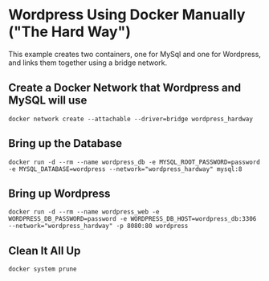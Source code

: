 # Wordpress Using Docker Manually ("The Hard Way")

This example creates two containers, one for MySql and one for Wordpress, and links them together using a bridge network.

## Create a Docker Network that Wordpress and MySQL will use

```shell
docker network create --attachable --driver=bridge wordpress_hardway
```

## Bring up the Database

```shell
docker run -d --rm --name wordpress_db -e MYSQL_ROOT_PASSWORD=password -e MYSQL_DATABASE=wordpress --network="wordpress_hardway" mysql:8
```

## Bring up Wordpress

```shell
docker run -d --rm --name wordpress_web -e WORDPRESS_DB_PASSWORD=password -e WORDPRESS_DB_HOST=wordpress_db:3306 --network="wordpress_hardway" -p 8080:80 wordpress
```

## Clean It All Up

```shell
docker system prune
```
